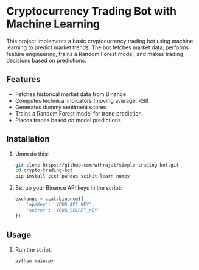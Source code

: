 # Cryptocurrency Trading Bot with Machine Learning

This project implements a basic cryptocurrency trading bot using machine learning to predict market trends. The bot fetches market data, performs feature engineering, trains a Random Forest model, and makes trading decisions based on predictions.

## Features

- Fetches historical market data from Binance
- Computes technical indicators (moving average, RSI)
- Generates dummy sentiment scores
- Trains a Random Forest model for trend prediction
- Places trades based on model predictions

## Installation

1. Umm do this:
    ```sh
    git clone https://github.com/wthrajat/simple-trading-bot.git
    cd crypto-trading-bot
    pip install ccxt pandas scikit-learn numpy
    ```

2. Set up your Binance API keys in the script:
    ```python
    exchange = ccxt.binance({
        'apiKey': 'YOUR_API_KEY',
        'secret': 'YOUR_SECRET_KEY'
    })
    ```

## Usage

1. Run the script:
    ```sh
    python main.py
    ```